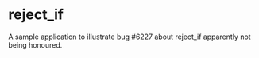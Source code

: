 reject_if
=========

A sample application to illustrate bug #6227 about reject_if apparently not being honoured.
